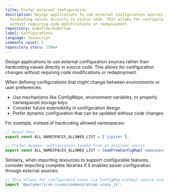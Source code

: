 ```yaml
---
title: Prefer external configuration
description: Design applications to use external configuration sources rather than
  hardcoding values directly in source code. This allows for configuration changes
  without requiring code modifications or redeployment.
repository: kubeflow/kubeflow
label: Configurations
language: Javascript
comments_count: 2
repository_stars: 15064
---
```


Design applications to use external configuration sources rather than hardcoding values directly in source code. This allows for configuration changes without requiring code modifications or redeployment.

When defining configurations that might change between environments or user preferences:
- Use mechanisms like ConfigMaps, environment variables, or properly namespaced storage keys
- Consider future extensibility in configuration design
- Prefer dynamic configuration that can be updated without code changes

For example, instead of hardcoding allowed namespaces:
```javascript
// Avoid this
export const ALL_NAMESPACES_ALLOWED_LIST = ['jupyter'];

// Prefer dynamic configuration loaded from an external source
export const ALL_NAMESPACES_ALLOWED_LIST = loadFromConfigMap('namespaces.allowed');
```

Similarly, when importing resources to support configurable features, consider importing complete libraries if it enables easier configuration through external sources:
```javascript
// This allows for configurable icons via ConfigMap without source code changes
import '@polymer/iron-icons/communication-icons.js';
```
